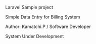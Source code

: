 Laravel Sample project

Simple Data Entry for Billing System

Author: Kamatchi.P / Software Developer

System Under Development


